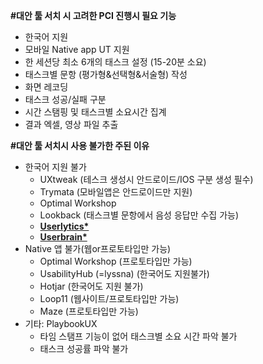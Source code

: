 **#대안 툴 서치 시 고려한 PCI 진행시 필요 기능**
- 한국어 지원
- 모바일 Native app UT 지원
- 한 세션당 최소 6개의 태스크 설정 (15-20분 소요)  
- 태스크별 문항 (평가형&선택형&서술형) 작성
- 화면 레코딩  
- 태스크 성공/실패 구분
- 시간 스탬핑 및 태스크별 소요시간 집계
- 결과 엑셀, 영상 파일 추출 

**#대안 툴 서치시 사용 불가한 주된 이유**
- 한국어 지원 불가
	- UXtweak (테스크 생성시 안드로이드/IOS 구분 생성 필수)
	- Trymata (모바일앱은 안드로이드만 지원)
	- Optimal Workshop
	- Lookback (태스크별 문항에서 음성 응답만 수집 가능)
	- <b><u>Userlytics*</u></b>
	- <b><u>Userbrain*</u></b>
- Native 앱 불가(웹or프로토타입만 가능)
	- Optimal Workshop (프로토타입만 가능)
	- UsabilityHub (=lyssna) (한국어도 지원불가)
	- Hotjar (한국어도 지원 불가)
	- Loop11 (웹사이트/프로토타입만 가능)
	- Maze (프로토타입만 가능)
- 기타: PlaybookUX
	- 타임 스탬프 기능이 없어 태스크별 소요 시간 파악 불가
	- 태스크 성공률 파악 불가